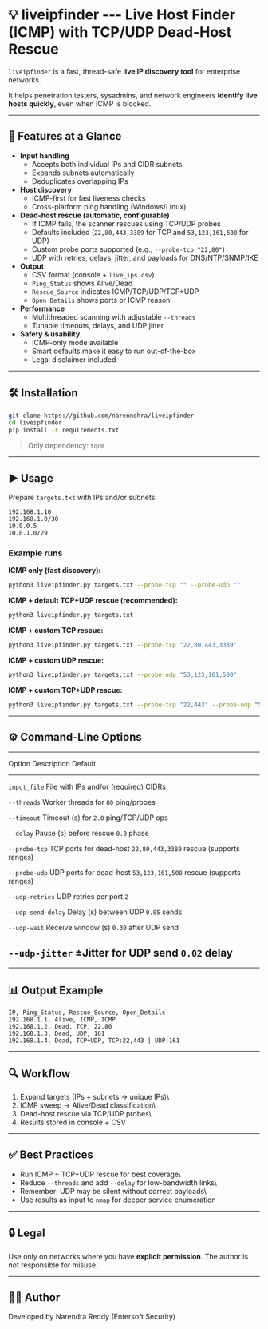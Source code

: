 # 💡 liveipfinder --- Live Host Finder (ICMP) with TCP/UDP Dead-Host Rescue

`liveipfinder` is a fast, thread-safe **live IP discovery tool** for
enterprise networks.

It helps penetration testers, sysadmins, and network engineers
**identify live hosts quickly**, even when ICMP is blocked.

------------------------------------------------------------------------

## 🚀 Features at a Glance

-   **Input handling**
    -   Accepts both individual IPs and CIDR subnets
    -   Expands subnets automatically
    -   Deduplicates overlapping IPs
-   **Host discovery**
    -   ICMP-first for fast liveness checks
    -   Cross-platform ping handling (Windows/Linux)
-   **Dead-host rescue (automatic, configurable)**
    -   If ICMP fails, the scanner rescues using TCP/UDP probes
    -   Defaults included (`22,80,443,3389` for TCP and `53,123,161,500`
        for UDP)
    -   Custom probe ports supported (e.g., `--probe-tcp "22,80"`)
    -   UDP with retries, delays, jitter, and payloads for
        DNS/NTP/SNMP/IKE
-   **Output**
    -   CSV format (console + `live_ips.csv`)
    -   `Ping_Status` shows Alive/Dead
    -   `Rescue_Source` indicates ICMP/TCP/UDP/TCP+UDP
    -   `Open_Details` shows ports or ICMP reason
-   **Performance**
    -   Multithreaded scanning with adjustable `--threads`
    -   Tunable timeouts, delays, and UDP jitter
-   **Safety & usability**
    -   ICMP-only mode available
    -   Smart defaults make it easy to run out-of-the-box
    -   Legal disclaimer included

------------------------------------------------------------------------

## 🛠 Installation

``` bash
git clone https://github.com/narenndhra/liveipfinder
cd liveipfinder
pip install -r requirements.txt
```

> Only dependency: `tqdm`

------------------------------------------------------------------------

## ▶️ Usage

Prepare `targets.txt` with IPs and/or subnets:

``` text
192.168.1.10
192.168.1.0/30
10.0.0.5
10.0.1.0/29
```

### Example runs

**ICMP only (fast discovery):**

``` bash
python3 liveipfinder.py targets.txt --probe-tcp "" --probe-udp ""
```

**ICMP + default TCP+UDP rescue (recommended):**

``` bash
python3 liveipfinder.py targets.txt
```

**ICMP + custom TCP rescue:**

``` bash
python3 liveipfinder.py targets.txt --probe-tcp "22,80,443,3389"
```

**ICMP + custom UDP rescue:**

``` bash
python3 liveipfinder.py targets.txt --probe-udp "53,123,161,500"
```

**ICMP + custom TCP+UDP rescue:**

``` bash
python3 liveipfinder.py targets.txt --probe-tcp "22,443" --probe-udp "53,161"
```

------------------------------------------------------------------------

## ⚙️ Command-Line Options

  -----------------------------------------------------------------------
  Option                  Description             Default
  ----------------------- ----------------------- -----------------------
  `input_file`            File with IPs and/or    (required)
                          CIDRs                   

  `--threads`             Worker threads for      `80`
                          ping/probes             

  `--timeout`             Timeout (s) for         `2.0`
                          ping/TCP/UDP ops        

  `--delay`               Pause (s) before rescue `0.0`
                          phase                   

  `--probe-tcp`           TCP ports for dead-host `22,80,443,3389`
                          rescue (supports        
                          ranges)                 

  `--probe-udp`           UDP ports for dead-host `53,123,161,500`
                          rescue (supports        
                          ranges)                 

  `--udp-retries`         UDP retries per port    `2`

  `--udp-send-delay`      Delay (s) between UDP   `0.05`
                          sends                   

  `--udp-wait`            Receive window (s)      `0.30`
                          after UDP send          

  `--udp-jitter`          ±Jitter for UDP send    `0.02`
                          delay                   
  -----------------------------------------------------------------------

------------------------------------------------------------------------

## 📊 Output Example

    IP, Ping_Status, Rescue_Source, Open_Details
    192.168.1.1, Alive, ICMP, ICMP
    192.168.1.2, Dead, TCP, 22,80
    192.168.1.3, Dead, UDP, 161
    192.168.1.4, Dead, TCP+UDP, TCP:22,443 | UDP:161

------------------------------------------------------------------------

## 🔍 Workflow

1.  Expand targets (IPs + subnets → unique IPs)\
2.  ICMP sweep → Alive/Dead classification\
3.  Dead-host rescue via TCP/UDP probes\
4.  Results stored in console + CSV

------------------------------------------------------------------------

## ✅ Best Practices

-   Run ICMP + TCP+UDP rescue for best coverage\
-   Reduce `--threads` and add `--delay` for low-bandwidth links\
-   Remember: UDP may be silent without correct payloads\
-   Use results as input to `nmap` for deeper service enumeration

------------------------------------------------------------------------

## 🔒 Legal

Use only on networks where you have **explicit permission**. The author
is not responsible for misuse.

------------------------------------------------------------------------

## 👨‍💻 Author

Developed by Narendra Reddy (Entersoft Security)
